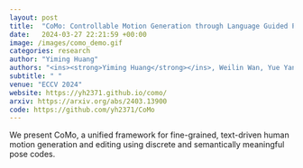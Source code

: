 ```yaml
---
layout: post
title:  "CoMo: Controllable Motion Generation through Language Guided Pose Code Editing"
date:   2024-03-27 22:21:59 +00:00
image: /images/como_demo.gif
categories: research
author: "Yiming Huang"
authors: "<ins><strong>Yiming Huang</strong></ins>, Weilin Wan, Yue Yang, Chris Callison-Burch, Mark Yatskar, Lingjie Liu," 
subtitle: " "
venue: "ECCV 2024"
website: https://yh2371.github.io/como/
arxiv: https://arxiv.org/abs/2403.13900
code: https://github.com/yh2371/CoMo
---
```


We present CoMo, a unified framework for fine-grained, text-driven human motion generation and editing using discrete and semantically meaningful pose codes.
